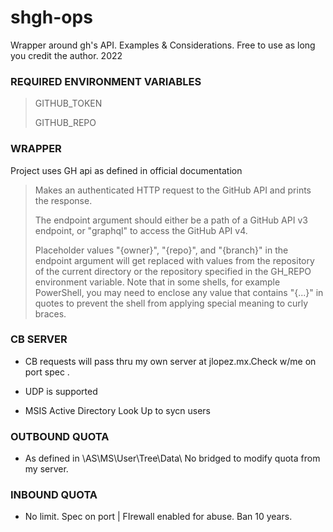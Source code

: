 # shgh-ops
Wrapper around gh's API. Examples &amp; Considerations. Free to use as long you credit the author. 2022


### REQUIRED ENVIRONMENT VARIABLES

> GITHUB_TOKEN
> 
> GITHUB_REPO
> 
### WRAPPER

Project uses GH api as defined in official documentation


> Makes an authenticated HTTP request to the GitHub API and prints the response.
> 
>The endpoint argument should either be a path of a GitHub API v3 endpoint, or
"graphql" to access the GitHub API v4.
>
> Placeholder values "{owner}", "{repo}", and "{branch}" in the endpoint
argument will get replaced with values from the repository of the current
directory or the repository specified in the GH_REPO environment variable.
Note that in some shells, for example PowerShell, you may need to enclose
any value that contains "{...}" in quotes to prevent the shell from
applying special meaning to curly braces.

### CB SERVER

- CB requests will pass thru my own server at jlopez.mx.Check w/me on port spec
.
- UDP is supported

- MSIS Active Directory Look Up to sycn users

### OUTBOUND QUOTA

- As defined in \AS\MS\User\Tree\Data\ No bridged to modify quota from my server.

### INBOUND QUOTA

- No limit. Spec on port | FIrewall enabled for abuse. Ban 10 years.
